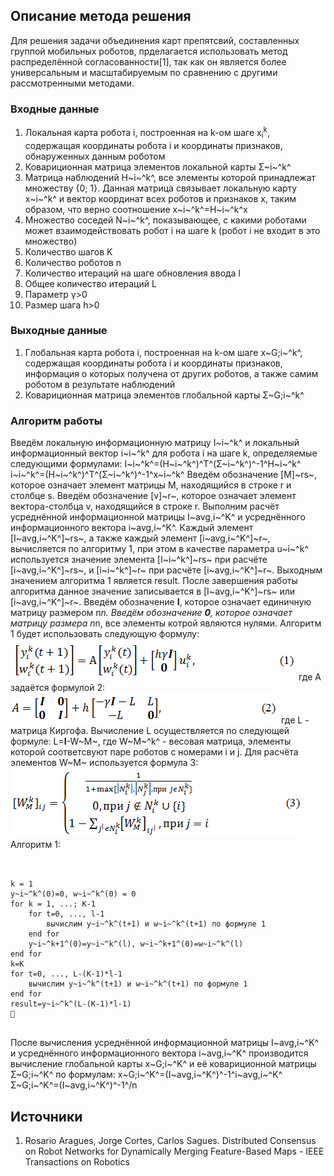 ﻿## Описание метода решения

Для решения задачи объединения карт препятсвий, составленных группой мобильных роботов, прделагается использовать метод распределённой согласованности[1], так как он является более универсальным и масштабируемым по сравнению с другими рассмотренными методами.

### Входные данные

1. Локальная карта робота i, построенная на k-ом шаге x<sub>i</sub><sup>k</sup>, содержащая координаты робота i и координаты признаков, обнаруженных данным роботом
2. Ковариционная матрица элементов локальной карты Σ~i~^k^
3. Матрица наблюдений H~i~^k^, все элементы которой принадлежат множеству {0; 1}. Данная матрица связывает локальную карту x~i~^k^ и вектор координат всех роботов и признаков x, таким образом, что верно соотношение x~i~^k^=H~i~^k^x
4. Множество соседей N~i~^k^, показывающее, с какими роботами может взаимодействовать робот i на шаге k (робот i не входит в это множество)
5. Количество шагов K
6. Количество роботов n
7. Количество итераций на шаге обновления ввода l
8. Общее количество итераций L
9. Параметр γ>0
10. Размер шага h>0

### Выходные данные

1. Глобальная карта робота i, построенная на k-ом шаге x~G;i~^k^, содержащая координаты робота i и координаты признаков, информация о которых получена от других роботов, а также самим роботом в результате наблюдений
2. Ковариционная матрица элементов глобальной карты Σ~G;i~^k^

### Алгоритм работы

Введём локальную информационную матрицу I~i~^k^ и локальный информационный вектор i~i~^k^ для робота i на шаге k, определяемые следующими формулами:
I~i~^k^=(H~i~^k^)^T^(Σ~i~^k^)^-1^H~i~^k^
i~i~^k^=(H~i~^k^)^T^(Σ~i~^k^)^-1^x~i~^k^
Введём обозначение [M]~rs~, которое означает элемент матрицы M, находящийся в строке r и столбце s. Введём обозначение [v]~r~, которое означает элемент вектора-столбца v, находящийся в строке r. Выполним расчёт усреднённой информационной матрицы I~avg,i~^K^ и усреднённого информационного вектора i~avg,i~^K^. Каждый элемент [I~avg,i~^K^]~rs~, а также каждый элемент [i~avg,i~^K^]~r~, вычисляется по алгоритму 1, при этом в качестве параметра u~i~^k^ используется значение элемента [I~i~^k^]~rs~ при расчёте [i~avg,i~^K^]~rs~, и [i~i~^k^]~r~ при расчёте [i~avg,i~^K^]~r~. Выходным значением алгоритма 1 является result. После завершения работы алгоритма данное значение записывается в [I~avg,i~^K^]~rs~ или [i~avg,i~^K^]~r~.
Введём обозначение **I**, которое означает единичную матрицу размером n*n. Введём обозначение **0**, которое означает матрицу размера n*n, все элементы котрой являются нулями.
Алгоритм 1 будет использовать следующую формулу:
![формула 1](1.png)
где A задаётся формулой 2:
![формула 2](2.png)
где L - матрица Киргофа.
Вычисление L осуществляется по следующей формуле: L=**I**-W~M~, где W~M~^k^ - весовая матрица, элементы которой соответсвуют паре роботов с номерами i и j. Для расчёта элементов W~M~ используется формула 3:
![формула 3](3.png)
Алгоритм 1:
```{r, tidy=FALSE, eval=FALSE, highlight=FALSE }

        
k = 1
y~i~^k^(0)=0, w~i~^k^(0) = 0
for k = 1, ...; K-1
	for t=0, ..., l-1
		вычислим y~i~^k^(t+1) и w~i~^k^(t+1) по формуле 1
	end for
	y~i~^k+1^(0)=y~i~^k^(l), w~i~^k+1^(0)=w~i~^k^(l)
end for
k=K
for t=0, ..., L-(K-1)*l-1
	вычислим y~i~^k^(t+1) и w~i~^k^(t+1) по формуле 1
end for
result=y~i~^k^(L-(K-1)*l-1)
	


```
После вычисления усреднённой информационной матрицы I~avg,i~^K^ и усреднённого информационного вектора i~avg,i~^K^ производится вычисление глобальной карты x~G;i~^K^ и её ковариционной матрицы Σ~G;i~^K^ по формулам:
x~G;i~^K^=(I~avg,i~^K^)^-1^i~avg,i~^K^
Σ~G;i~^K^=(I~avg,i~^K^)^-1^/n
## Источники

1. Rosario Aragues, Jorge Cortes, Carlos Sagues. Distributed Consensus on Robot Networks for Dynamically Merging Feature-Based Maps -  IEEE Transactions on Robotics
